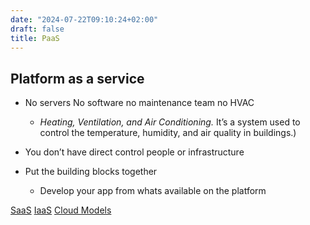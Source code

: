 ```yaml
---
date: "2024-07-22T09:10:24+02:00"
draft: false
title: PaaS
---
```


## Platform as a service

-   No servers No software no maintenance team no HVAC

    -   *Heating, Ventilation, and Air Conditioning.* It’s a system used
        to control the temperature, humidity, and air quality in
        buildings.)

-   You don’t have direct control people or infrastructure

-   Put the building blocks together

    -   Develop your app from whats available on the platform

[SaaS](/SaaS) [IaaS](/Iaas) [Cloud
Models](/Cloud_Models)
